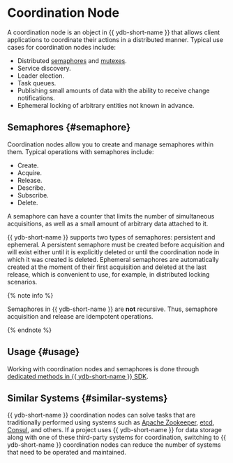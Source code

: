 # Coordination Node

A coordination node is an object in {{ ydb-short-name }} that allows client applications to coordinate their actions in a distributed manner. Typical use cases for coordination nodes include:

* Distributed [semaphores](https://en.wikipedia.org/wiki/Semaphore_(programming)) and [mutexes](https://en.wikipedia.org/wiki/Mutual_exclusion).
* Service discovery.
* Leader election.
* Task queues.
* Publishing small amounts of data with the ability to receive change notifications.
* Ephemeral locking of arbitrary entities not known in advance.

## Semaphores {#semaphore}

Coordination nodes allow you to create and manage semaphores within them. Typical operations with semaphores include:

* Create.
* Acquire.
* Release.
* Describe.
* Subscribe.
* Delete.

A semaphore can have a counter that limits the number of simultaneous acquisitions, as well as a small amount of arbitrary data attached to it.

{{ ydb-short-name }} supports two types of semaphores: persistent and ephemeral. A persistent semaphore must be created before acquisition and will exist either until it is explicitly deleted or until the coordination node in which it was created is deleted. Ephemeral semaphores are automatically created at the moment of their first acquisition and deleted at the last release, which is convenient to use, for example, in distributed locking scenarios.

{% note info %}

Semaphores in {{ ydb-short-name }} are **not** recursive. Thus, semaphore acquisition and release are idempotent operations.

{% endnote %}

## Usage {#usage}

Working with coordination nodes and semaphores is done through [dedicated methods in {{ ydb-short-name }} SDK](../../reference/ydb-sdk/coordination.md).

## Similar Systems {#similar-systems}

{{ ydb-short-name }} coordination nodes can solve tasks that are traditionally performed using systems such as [Apache Zookeeper](https://zookeeper.apache.org/), [etcd](https://etcd.io/), [Consul](https://www.consul.io/), and others. If a project uses {{ ydb-short-name }} for data storage along with one of these third-party systems for coordination, switching to {{ ydb-short-name }} coordination nodes can reduce the number of systems that need to be operated and maintained.